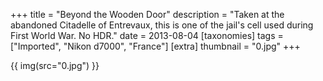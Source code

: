 +++
title = "Beyond the Wooden Door"
description = "Taken at the abandoned Citadelle of Entrevaux, this is one of the jail's cell used during First World War. No HDR."
date = 2013-08-04
[taxonomies]
tags = ["Imported", "Nikon d7000", "France"]
[extra]
thumbnail = "0.jpg"
+++

{{ img(src="0.jpg") }}
